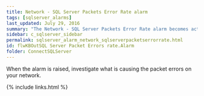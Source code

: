 ```yaml
---
title: Network - SQL Server Packets Error Rate alarm
tags: [sqlserver_alarms]
last_updated: July 29, 2016
summary: "The Network - SQL Server Packets Error Rate alarm becomes active when the rate at which SQL Server is encountering network packet errors exceeds a threshold."
sidebar: c_sqlserver_sidebar
permalink: sqlserver_alarm_network_sqlserverpacketserrorrate.html
id: flwKBOutSQL Server Packet Errors rate.Alarm
folder: ConnectSQLServer
---
```






When the alarm is raised, investigate what is causing the packet errors on your network.

{% include links.html %}
